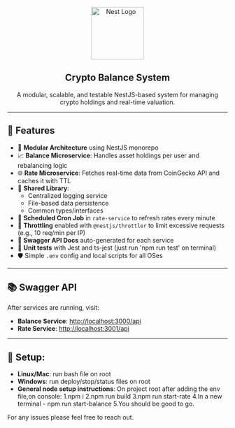 <p align="center">
  <img src="https://nestjs.com/img/logo-small.svg" width="120" alt="Nest Logo" />
</p>

<h2 align="center">Crypto Balance System</h2>
<p align="center">A modular, scalable, and testable NestJS-based system for managing crypto holdings and real-time valuation.</p>

---

## 🚀 Features

- 🧱 **Modular Architecture** using NestJS monorepo
- 📈 **Balance Microservice**: Handles asset holdings per user and rebalancing logic
- 🌐 **Rate Microservice**: Fetches real-time data from CoinGecko API and caches it with TTL
- 🧰 **Shared Library**:
  - Centralized logging service
  - File-based data persistence
  - Common types/interfaces
- 🔄 **Scheduled Cron Job** in `rate-service` to refresh rates every minute
- 🚦 **Throttling** enabled with `@nestjs/throttler` to limit excessive requests (e.g., 10 req/min per IP)
- 📄 **Swagger API Docs** auto-generated for each service
- 🧪 **Unit tests** with Jest and ts-jest (just run 'npm run test' on terminal)
- 🛡 Simple `.env` config and local scripts for all OSes

---

## 📚 Swagger API

After services are running, visit:

- **Balance Service**: [http://localhost:3000/api](http://localhost:3000/api)
- **Rate Service**: [http://localhost:3001/api](http://localhost:3001/api)

---

## 🧩 Setup:

- **Linux/Mac**: run bash file on root
- **Windows**: run deploy/stop/status files on root
- **General node setup instructions**: On project root after adding the env file,on console:
1.npm i
2.npm run build
3.npm run start-rate
4.In a new terminal - npm run start-balance
5.You should be good to go.

For any issues please feel free to reach out.

